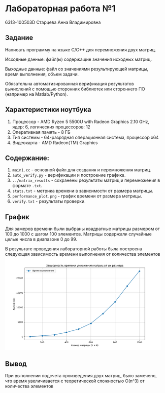 # Лабораторная работа №1
6313-100503D Старцева Анна Владимировна

## Задание
Написать программу на языке C/C++ для перемножения двух матриц.

Исходные данные: файл(ы) содержащие значения исходных матриц.

Выходные данные: файл со значениями результирующей матрицы, время выполнения, объем задачи. 

Обязательна автоматизированная верификация результатов вычислений с помощью сторонних библиотек или стороннего ПО (например на Matlab/Python).

## Характеристики ноутбука
1) Процессор - AMD Ryzen 5 5500U with Radeon Graphics 2.10 GHz, ядер: 6, логических процессоров: 12
2) Оперативная память - 8 ГБ
3) Тип системы - 64-разрядная операционная система, процессор x64
4) Видеокарта - AMD Radeon(TM) Graphics

## Содержание:
1) `main1.cc` - основной файл для создания и перемножения матриц.
2) `auto_verify.py` - верификации и построение графика.
3) `../matrix_results` - сохранены результаты матриц и перемножения в формате `.txt`.
4) `stats.txt` - метрика времени в зависимости от размера матрицы.
5) `performance_plot.png` - график времени от размера метрицы.
6) `verify.txt` - результаты проверки.

## График
Для замеров времени были выбраны квадратные матрицы размером от 100 до 1000 с шагом 100 элементов.
Матрицы содержали случайные целые числа в диапазоне 0 до 99.

В результате проведения лабораторной работы была построена следующая зависимость времени выполнения от количества элементов
![График](performance_plot.png)

## Вывод
При выполнении подсчета произведения двух матриц, было замечено, что время увеличивается с теоретической сложностью O(n^3) от количества элементов

